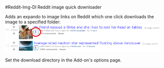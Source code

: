#Reddit-Img-Dl
Reddit image quick downloader

Adds an expando to image links on Reddit which one click downloads the image to a specified folder:
![Add-on in action](example.png?raw=true)

Set the download directory in the Add-on's options page.

